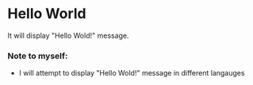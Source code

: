 # Hello World
It will display "Hello Wold!" message.

### Note to myself:
- I will attempt to display "Hello Wold!" message in different langauges

